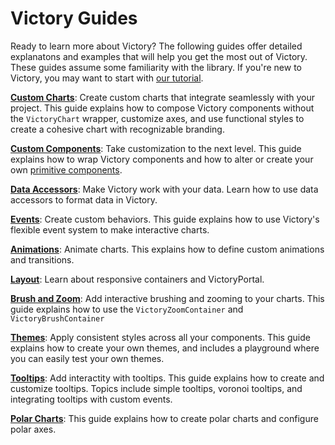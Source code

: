 # Victory Guides

Ready to learn more about Victory? The following guides offer detailed explanatons and examples that will help you get the most out of Victory. These guides assume some familiarity with the library. If you're new to Victory, you may want to start with [our tutorial].

**[Custom Charts]**:
Create custom charts that integrate seamlessly with your project. This guide explains how to compose Victory components without the `VictoryChart` wrapper, customize axes, and use functional styles to create a cohesive chart with recognizable branding.

**[Custom Components]**:
Take customization to the next level. This guide explains how to wrap Victory components and how to alter or create your own [primitive components].

**[Data Accessors]**:
Make Victory work with your data. Learn how to use data accessors to format data in Victory.

**[Events]**:
Create custom behaviors. This guide explains how to use Victory's flexible event system to make interactive charts.

**[Animations]**:
Animate charts. This explains how to define custom animations and transitions.

**[Layout]**:
Learn about responsive containers and VictoryPortal.

**[Brush and Zoom]**:
Add interactive brushing and zooming to your charts. This guide explains how to use the `VictoryZoomContainer` and `VictoryBrushContainer`

**[Themes]**:
Apply consistent styles across all your components. This guide explains how to create your own themes, and includes a playground where you can easily test your own themes.

**[Tooltips]**:
Add interactity with tooltips. This guide explains how to create and customize tooltips. Topics include simple tooltips, voronoi tooltips, and integrating tooltips with custom events.

**[Polar Charts]**:
This guide explains how to create polar charts and configure polar axes.


[our tutorial]: https://formidable.com/open-source/victory/docs
[Custom Components]: https://formidable.com/open-source/victory/guides/custom-components
[primitive components]: https://formidable.com/open-source/victory/docs/victory-primitives
[Data Accessors]: https://formidable.com/open-source/victory/guides/data-accessors
[Events]: https://formidable.com/open-source/victory/guides/events
[Animations]: https://formidable.com/open-source/victory/guides/animations
[Layout]: https://formidable.com/open-source/victory/guides/layout
[Custom Charts]: https://formidable.com/open-source/victory/guides/custom-charts
[Themes]: https://formidable.com/open-source/victory/guides/themes
[Tooltips]: https://formidable.com/open-source/victory/guides/tooltips
[Brush and Zoom]: https://formidable.com/open-source/victory/guides/brush-and-zoom
[Polar Charts]: https://formidable.com/open-source/victory/guides/polar-charts
